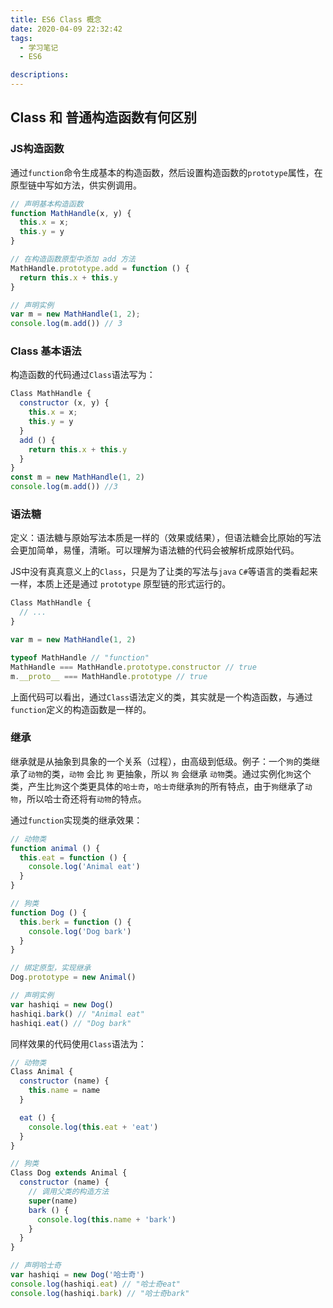 ```yaml
---
title: ES6 Class 概念
date: 2020-04-09 22:32:42
tags:
  - 学习笔记
  - ES6

descriptions: 
---
```


## Class 和 普通构造函数有何区别

### JS构造函数

通过`function`命令生成基本的构造函数，然后设置构造函数的`prototype`属性，在原型链中写如方法，供实例调用。

```js
// 声明基本构造函数
function MathHandle(x, y) {
  this.x = x;
  this.y = y
}

// 在构造函数原型中添加 add 方法
MathHandle.prototype.add = function () {
  return this.x + this.y
}

// 声明实例
var m = new MathHandle(1, 2);
console.log(m.add()) // 3
```

### Class 基本语法

构造函数的代码通过`Class`语法写为：

<!--more-->

```js
Class MathHandle {
  constructor (x, y) {
    this.x = x;
    this.y = y
  }
  add () {
    return this.x + this.y
  }
}
const m = new MathHandle(1, 2)
console.log(m.add()) //3
```

### 语法糖

定义：语法糖与原始写法本质是一样的（效果或结果），但语法糖会比原始的写法会更加简单，易懂，清晰。可以理解为语法糖的代码会被解析成原始代码。

JS中没有真真意义上的`Class`，只是为了让类的写法与`java` `C#`等语言的类看起来一样，本质上还是通过 `prototype` 原型链的形式运行的。

```js
Class MathHandle {
  // ...
}

var m = new MathHandle(1, 2)

typeof MathHandle // "function"
MathHandle === MathHandle.prototype.constructor // true
m.__proto__ === MathHandle.prototype // true
```

上面代码可以看出，通过`Class`语法定义的类，其实就是一个构造函数，与通过`function`定义的构造函数是一样的。

### 继承

继承就是从抽象到具象的一个关系（过程），由高级到低级。例子：一个`狗`的类继承了`动物`的类，`动物` 会比 `狗` 更抽象，所以 `狗` 会继承 `动物`类。通过实例化`狗`这个类，产生比`狗`这个类更具体的`哈士奇`，`哈士奇`继承`狗`的所有特点，由于`狗`继承了`动物`，所以哈士奇还将有`动物`的特点。

通过`function`实现类的继承效果：

```js
// 动物类
function animal () {
  this.eat = function () {
    console.log('Animal eat')
  }
}

// 狗类
function Dog () {
  this.berk = function () {
    console.log('Dog bark')
  }
}

// 绑定原型，实现继承
Dog.prototype = new Animal()

// 声明实例
var hashiqi = new Dog()
hashiqi.bark() // "Animal eat"
hashiqi.eat() // "Dog bark"
```

同样效果的代码使用`Class`语法为：

```js
// 动物类
Class Animal {
  constructor (name) {
    this.name = name
  }

  eat () {
    console.log(this.eat + 'eat')
  }
}

// 狗类
Class Dog extends Animal {
  constructor (name) {
    // 调用父类的构造方法
    super(name)
    bark () {
      console.log(this.name + 'bark')
    }
  }
}

// 声明哈士奇
var hashiqi = new Dog('哈士奇')
console.log(hashiqi.eat) // "哈士奇eat"
console.log(hashiqi.bark) // "哈士奇bark"
```
